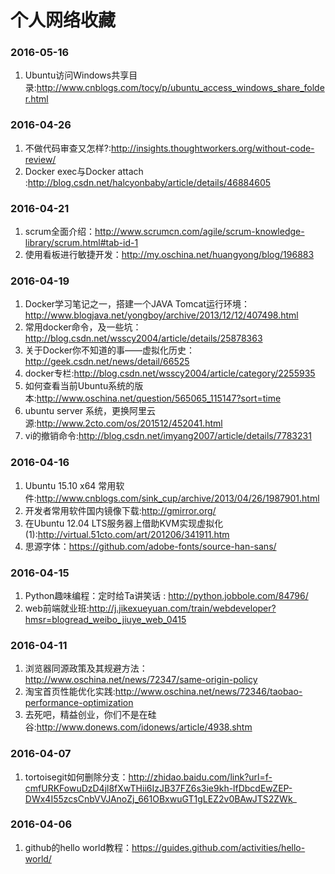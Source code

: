 # 个人网络收藏

### 2016-05-16
1. Ubuntu访问Windows共享目录:http://www.cnblogs.com/tocy/p/ubuntu_access_windows_share_folder.html

### 2016-04-26
1. 不做代码审查又怎样?:http://insights.thoughtworkers.org/without-code-review/
2. Docker exec与Docker attach :http://blog.csdn.net/halcyonbaby/article/details/46884605

### 2016-04-21
1. scrum全面介绍：http://www.scrumcn.com/agile/scrum-knowledge-library/scrum.html#tab-id-1
2. 使用看板进行敏捷开发：http://my.oschina.net/huangyong/blog/196883

### 2016-04-19
1. Docker学习笔记之一，搭建一个JAVA Tomcat运行环境：http://www.blogjava.net/yongboy/archive/2013/12/12/407498.html
2. 常用docker命令，及一些坑：http://blog.csdn.net/wsscy2004/article/details/25878363
3. 关于Docker你不知道的事——虚拟化历史：http://geek.csdn.net/news/detail/66525
4. docker专栏:http://blog.csdn.net/wsscy2004/article/category/2255935
5. 如何查看当前Ubuntu系统的版本:http://www.oschina.net/question/565065_115147?sort=time
6. ubuntu server 系统，更换阿里云源:http://www.2cto.com/os/201512/452041.html
7. vi的撤销命令:http://blog.csdn.net/imyang2007/article/details/7783231

### 2016-04-16

1. Ubuntu 15.10 x64 常用软件:http://www.cnblogs.com/sink_cup/archive/2013/04/26/1987901.html
2. 开发者常用软件国内镜像下载:http://gmirror.org/
3. 在Ubuntu 12.04 LTS服务器上借助KVM实现虚拟化(1):http://virtual.51cto.com/art/201206/341911.htm
4. 思源字体：https://github.com/adobe-fonts/source-han-sans/

### 2016-04-15
1. Python趣味编程：定时给Ta讲笑话 : http://python.jobbole.com/84796/
2. web前端就业班:http://j.jikexueyuan.com/train/webdeveloper?hmsr=blogread_weibo_jiuye_web_0415

### 2016-04-11

1. 浏览器同源政策及其规避方法：http://www.oschina.net/news/72347/same-origin-policy
2. 淘宝首页性能优化实践:http://www.oschina.net/news/72346/taobao-performance-optimization
3. 去死吧，精益创业，你们不是在硅谷:http://www.donews.com/idonews/article/4938.shtm

### 2016-04-07

1. tortoisegit如何删除分支：http://zhidao.baidu.com/link?url=f-cmfURKFowuDzD4jl8fXwTHii6IzJB37FZ6s3ie9kh-lfDbcdEwZEP-DWx4I55zcsCnbVVJAnoZj_661OBxwuGT1gLEZ2v0BAwJTS2ZWk_

### 2016-04-06

1. github的hello world教程：https://guides.github.com/activities/hello-world/
